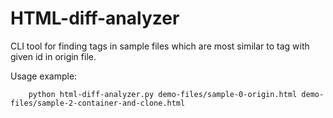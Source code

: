 # HTML-diff-analyzer

CLI tool for finding tags in sample files
  which are most similar to tag with given id in origin file.

Usage example:
```
    python html-diff-analyzer.py demo-files/sample-0-origin.html demo-files/sample-2-container-and-clone.html
```
